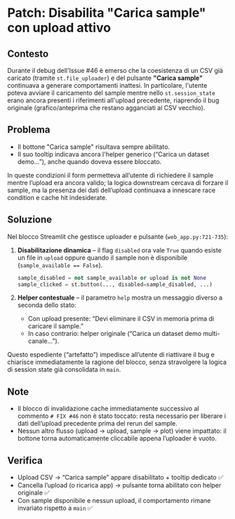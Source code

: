 # Patch: Disabilita "Carica sample" con upload attivo

## Contesto
Durante il debug dell'Issue #46 è emerso che la coesistenza di un CSV già caricato (tramite `st.file_uploader`) e del pulsante **"Carica sample"** continuava a generare comportamenti inattesi. In particolare, l'utente poteva avviare il caricamento del sample mentre nello `st.session_state` erano ancora presenti i riferimenti all'upload precedente, riaprendo il bug originale (grafico/anteprima che restano agganciati al CSV vecchio).

## Problema
- Il bottone "Carica sample" risultava sempre abilitato.
- Il suo tooltip indicava ancora l'helper generico (“Carica un dataset demo…”), anche quando doveva essere bloccato.

In queste condizioni il form permetteva all’utente di richiedere il sample mentre l’upload era ancora valido; la logica downstream cercava di forzare il sample, ma la presenza dei dati dell’upload continuava a innescare race condition e cache hit indesiderate.

## Soluzione
Nel blocco Streamlit che gestisce uploader e pulsante (`web_app.py:721-735`):

1. **Disabilitazione dinamica** – il flag `disabled` ora vale `True` quando esiste un file in `upload` oppure quando il sample non è disponibile (`sample_available == False`).  
   ```python
   sample_disabled = not sample_available or upload is not None
   sample_clicked = st.button(..., disabled=sample_disabled, ...)
   ```

2. **Helper contestuale** – il parametro `help` mostra un messaggio diverso a seconda dello stato:
   - Con upload presente: “Devi eliminare il CSV in memoria prima di caricare il sample.”
   - In caso contrario: helper originale (“Carica un dataset demo multi-canale…”).

Questo espediente (“artefatto”) impedisce all’utente di riattivare il bug e chiarisce immediatamente la ragione del blocco, senza stravolgere la logica di session state già consolidata in `main`.

## Note
- Il blocco di invalidazione cache immediatamente successivo al commento `# FIX #46` non è stato toccato: resta necessario per liberare i dati dell’upload precedente prima del rerun del sample.
- Nessun altro flusso (upload → upload, sample → plot) viene impattato: il bottone torna automaticamente cliccabile appena l’uploader è vuoto.

## Verifica
- Upload CSV → “Carica sample” appare disabilitato + tooltip dedicato ✅
- Cancella l’upload (o ricarica app) → pulsante torna abilitato con helper originale ✅
- Con sample disponibile e nessun upload, il comportamento rimane invariato rispetto a `main` ✅
